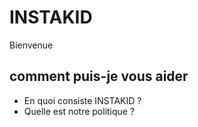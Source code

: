 # INSTAKID 
   Bienvenue 


## comment puis-je vous aider
* En quoi consiste INSTAKID ?
* Quelle est notre politique ?





